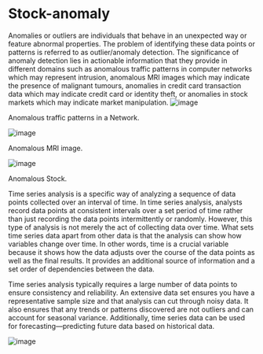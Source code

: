 # Stock-anomaly
Anomalies or outliers are individuals that behave in an unexpected way or feature abnormal properties. The problem of identifying these data points or patterns is referred to as outlier/anomaly detection. The significance of anomaly detection lies in actionable information that they provide in different domains such as anomalous traffic patterns in computer networks which may represent intrusion, anomalous MRI images which may indicate the presence of malignant tumours, anomalies in credit card transaction data which may indicate credit card or identity theft, or anomalies in stock markets which may indicate market manipulation.
![image](https://user-images.githubusercontent.com/63281063/151808306-0b5e17b5-a655-4533-bc91-0f82d69bdb89.png)

Anomalous traffic patterns in a Network. 

![image](https://user-images.githubusercontent.com/63281063/151808940-b5d0daed-e203-4292-b746-d75c71dd36f4.png)

Anomalous MRI image.

![image](https://user-images.githubusercontent.com/63281063/151809228-8bd15cf6-d045-4c7c-be99-abd96d78580e.png)

Anomalous Stock.

Time series analysis is a specific way of analyzing a sequence of data points collected over an interval of time. In time series analysis, analysts record data points at consistent intervals over a set period of time rather than just recording the data points intermittently or randomly. However, this type of analysis is not merely the act of collecting data over time. What sets time series data apart from other data is that the analysis can show how variables change over time. In other words, time is a crucial variable because it shows how the data adjusts over the course of the data points as well as the final results. It provides an additional source of information and a set order of dependencies between the data. 

Time series analysis typically requires a large number of data points to ensure consistency and reliability. An extensive data set ensures you have a representative sample size and that analysis can cut through noisy data. It also ensures that any trends or patterns discovered are not outliers and can account for seasonal variance. Additionally, time series data can be used for forecasting—predicting future data based on historical data.

![image](https://user-images.githubusercontent.com/63281063/151810131-02a09302-091e-4448-a621-2e02eaace953.png)
